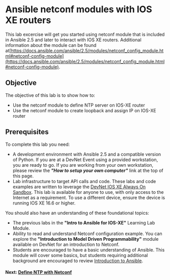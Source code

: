 # Ansible netconf modules with IOS XE routers

This lab excercise will get you started using netconf module that is included in Ansible 2.5 and later to interact with IOS XE routers. Additional information about the module can be found at[https://docs.ansible.com/ansible/2.5/modules/netconf_config_module.html#netconf-config-module](https://docs.ansible.com/ansible/2.5/modules/netconf_config_module.html#netconf-config-module).

## Objective

The objective of this lab is to show how to:

* Use the netconf module to define NTP server on IOS-XE router
* Use the netconf module to create loopback and assign IP on IOS-XE router

## Prerequisites
To complete this lab you need:

* A development environment with Ansible 2.5 and a compatible version of Python.  If you are at a DevNet Event using a provided workstation, you are ready to go.  If you are working from your own workstation, please review the ***"How to setup your own computer"*** link at the top of this page.  
* Lab infrastructure to target API calls and code.  These labs and code examples are written to leverage the [DevNet IOS XE Always On Sandbox](https://devnetsandbox.cisco.com/RM/Diagram/Index/27d9747a-db48-4565-8d44-df318fce37ad?diagramType=Topology).  This lab is available for anyone to use, with only access to the Internet as a requirement. To use a different device, ensure the device is running IOS XE 16.6 or higher.

You should also have an understanding of these foundational topics:
* The previous labs in the **"Intro to Ansible for IOS-XE"** Learning Lab Module.  
* Ability to read and understand Netconf configuration example. You can explore the **"Introduction to Model Driven Programmability"** module available on DevNet for an introduction to Netconf.
* Students are encouraged to have a basic understanding of Ansible. This module will cover some basics, but students requiring additional background are encouraged to review [Introduction to Ansible](https://learninglabs.cisco.com/modules/sdx-ansible-intro). 

#### Next: [Define NTP with Netconf](2-create-ntp.md)

